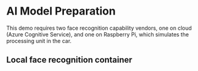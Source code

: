 # AI Model Preparation
This demo requires two face recognition capability vendors, one on cloud (Azure Cognitive Service), and one on Raspberry Pi, which simulates the processing unit in the car. 

## Local face recognition container

